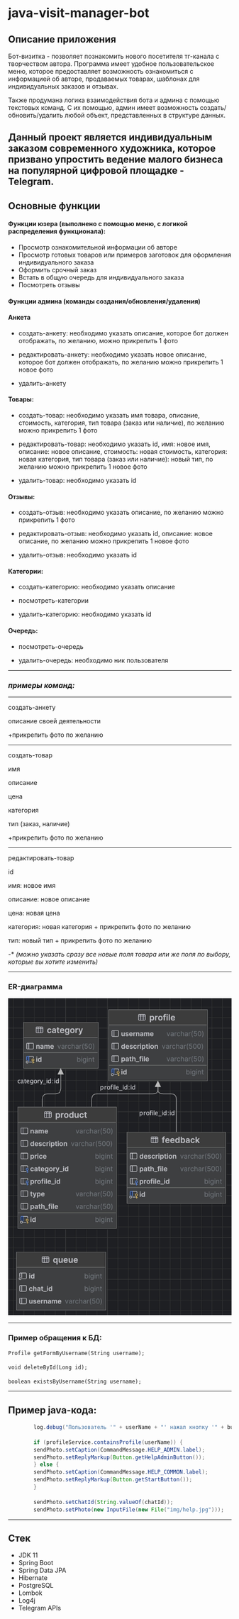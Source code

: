 # java-visit-manager-bot

## Описание приложения

Бот-визитка - позволяет познакомить нового посетителя тг-канала с творчеством автора.
Программа имеет удобное пользовательское меню, которое предоставляет возможность ознакомиться с информацией об авторе,
продаваемых товарах, шаблонах для индивидуальных заказов и отзывах.

Также продумана логика взаимодействия бота и админа с помощью текстовых команд. С их помощью, админ
имеет возможность создать/обновить/удалить любой объект, представленных в структуре данных.

Данный проект является индивидуальным заказом современного художника,
которое призвано упростить ведение малого бизнеса на популярной цифровой площадке -
Telegram.
----

## Основные функции

#### Функции юзера (выполнено с помощью меню, с логикой распределения функционала):

- Просмотр ознакомительной информации об авторе
- Просмотр готовых товаров или примеров заготовок для оформления индивидуального заказа
- Оформить срочный заказ
- Встать в общую очередь для индивидуального заказа
- Посмотреть отзывы

#### Функции админа (команды создания/обновления/удаления)

#### Анкета

- создать-анкету: необходимо указать
  описание, которое бот должен отображать, по желанию, можно прикрепить 1 фото

- редактировать-анкету: необходимо указать
  новое описание, которое бот должен отображать, по желанию можно прикрепить 1 новое фото

- удалить-анкету

#### Товары:

- создать-товар: необходимо указать
  имя товара,
  описание,
  стоимость,
  категория,
  тип товара (заказ или наличие),
  по желанию можно прикрепить 1 фото

- редактировать-товар: необходимо указать
  id,
  имя: новое имя,
  описание: новое описание,
  стоимость: новая стоимость,
  категория: новая категория,
  тип товара (заказ или наличие): новый тип,
  по желанию можно прикрепить 1 новое фото

- удалить-товар: необходимо указать id

#### Отзывы:

- создать-отзыв: необходимо указать
  описание, по желанию можно прикрепить 1 фото

- редактировать-отзыв: необходимо указать
  id,
  описание: новое описание,
  по желанию можно прикрепить 1 новое фото

- удалить-отзыв: необходимо указать id

#### Категории:

- создать-категорию: необходимо указать описание

- посмотреть-категории

- удалить-категорию: необходимо указать id

#### Очередь:

- посмотреть-очередь

- удалить-очередь: необходимо ник пользователя
----

### __*примеры команд:*__

----
создать-анкету

описание своей деятельности

+прикрепить фото по желанию

____
создать-товар

имя

описание

цена

категория

тип (заказ, наличие)

+прикрепить фото по желанию
___

редактировать-товар

id

имя: новое имя

описание: новое описание

цена: новая цена

категория: новая категория + прикрепить фото по желанию

тип: новый тип + прикрепить фото по желанию

-* *(можно указать сразу все новые поля товара или же поля по выбору,
которые вы хотите изменить)*
___

### ER-диаграмма
![SCHEME](https://github.com/pankkovv/java-visit-manager-bot/blob/main/ER-diagram%20.jpg?raw=true)

----

### Пример обращения к БД:
```Data JPA
Profile getFormByUsername(String username);

void deleteById(Long id);

boolean existsByUsername(String username);
```
----

## Пример java-кода:

```java
        log.debug("Пользователь '" + userName + "' нажал кнопку '" + button + "'");

        if (profileService.containsProfile(userName)) {
        sendPhoto.setCaption(CommandMessage.HELP_ADMIN.label);
        sendPhoto.setReplyMarkup(Button.getHelpAdminButton());
        } else {
        sendPhoto.setCaption(CommandMessage.HELP_COMMON.label);
        sendPhoto.setReplyMarkup(Button.getStartButton());
        }

        sendPhoto.setChatId(String.valueOf(chatId));
        sendPhoto.setPhoto(new InputFile(new File("img/help.jpg")));
```
----
## Стек
- JDK 11
- Spring Boot
- Spring Data JPA
- Hibernate
- PostgreSQL
- Lombok
- Log4j
- Telegram APIs